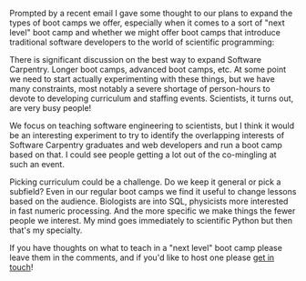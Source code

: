Prompted by a recent email I gave some thought to our plans to expand the types
of boot camps we offer, especially when it comes to a sort of "next level" boot
camp and whether we might offer boot camps that introduce traditional software
developers to the world of scientific programming:

There is significant discussion on the best way to expand Software Carpentry.
Longer boot camps, advanced boot camps, etc. At some point we need to
start actually experimenting with these things, but we have many constraints,
most notably a severe shortage of person-hours to devote to developing
curriculum and staffing events. Scientists, it turns out, are very busy people!

We focus on teaching software engineering to scientists, but I think it would
be an interesting experiment to try to identify the overlapping interests of
Software Carpentry graduates and web developers and run a boot camp based on
that. I could see people getting a lot out of the co-mingling at such an event.

Picking curriculum could be a challenge. Do we keep it general or pick a
subfield? Even in our regular boot camps we find it useful to change lessons
based on the audience. Biologists are into SQL, physicists more interested in
fast numeric processing. And the more specific we make things the fewer people
we interest. My mind goes immediately to scientific Python but then that's my
specialty.

If you have thoughts on what to teach in a "next level" boot camp please leave
them in the comments, and if you'd like to host one please
[get in touch](mailto:info@software-carpentry.org)!
